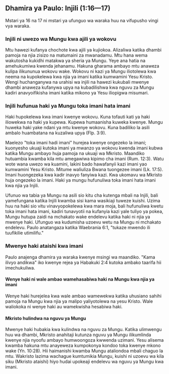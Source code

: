 ## Dhamira ya Paulo: Injili (1:16—17)

Mstari ya 16 na 17 ni mstari ya ufunguo wa waraka huu na vifupusho vingi vya waraka.

### Injili ni uwezo wa Mungu kwa ajili ya wokovu

Mtu hawezi kufanya chochote kwa ajili ya kujiokoa. Alizaliwa katika dhambi pamoja na njia zisizo na matumaini za mwanadamu. Mtu hana wema wakutosha kukidhi matakwa ya sheria ya Mungu. Yeye ana hatia na amehukumiwa kwenda jehanamu. Hakuna gharama ambayo mtu anaweza kulipa ilikununua wokovu wake. Wokovu ni kazi ya Mungu iliotolewa kwa neema na kupokelewa kwa njia ya imani katika kumwamini Yesu Kristo. Wengi huchanganywa na urahisi wa injili na hawezi kukubali mwenye dhambi anaweza kufanywa upya na kubadilishwa kwa nguvu za Mungu kadiri anavyoifikisha imani katika mikono ya Yesu iliopigwa misumari.

### Injili hufunua haki ya Mungu toka imani hata imani

Haki hupokelewa kwa imani kwenye wokovu. Kuna tofauti kati ya haki iliowekwa na haki ya kupewa. Kupewa humaanisha kuweka kwenye. Mungu huweka haki yake ndani ya mtu kwenye wokovu. Kuna badiliko la asili ambalo huambatana na kuzaliwa upya (Flp. 3:9).

Maelezo "toka imani hadi imani" hurejea kwenye ongezeko la imani; kuonyesho ukuaji kutoka imani ya mwanzo ya wokovu kwenda imani kubwa katika Mungu ambayo huja pamoja na ukuaji wa Mkristo. Maandiko hutuambia kwamba kila mtu amegawiwa kipimo cha imani (Rum. 12:3). Watu wote wana uwezo wa kuamini, lakini bado hawafanyii kazi imani yao kumwamini Yesu Kristo. Mitume waliuliza Bwana tuongezee imani (Lk. 17:5). Imani huongezeka kwa kadir inavyo fanyiwa kazi. Kwa ukomavu wa Mkristo huja ongezeko la imani. Haki ya mungu hufunuliwa toka imani hata imani kwa njia ya Injili.

Ufunuo wa tabia ya Mungu na asili sio kitu cha kutenga mbali na Injili, bali yamefungana katika Injili kwamba sisi kama wasikiaji tuweze kuishi. Uzima huu na haki sio vitu vinavyopokelewa kwa mara moja, bali hufunuliwa kwetu toka imani hata imani, kadiri tunavyotii na kufanyia kazi yale tuliyo ya pokea, Mungu hutupa zaidi na mchakato wake endelevu katika haki ni njia ya mwenye haki. Ufunguo wa kudumisha uzoevu wetu na Mungu ni mchakato endelevu. Paulo anatangaza katika Waebrania 6:1, "tukaze mwendo ili tuufikilie utimilifu."

### Mwenye haki ataishi kwa imani

Paulo anajenga dhamira ya waraka kwenye msingi wa maandiko. "Kama ilivyo andikwa" iko kwenye rejea ya Habakuki 2:4 kutoka ambako taarifa hii imechukuliwa.

#### Wenye haki ni wale ambao wamehasabiwa haki na Mungu kwa njia ya imani

Wenye haki hurejelea kwa wale ambao wamewekwa katika uhusiano sahihi pamoja na Mungu kwa njia ya malipo yaliyotolewa na yesu Kristo. Wale waliokoka ni wenye haki au wamekwisha hesabiwa haki.

#### Mkristo hulindwa na nguvu ya Mungu

Mwenye haki hubakia kwa kulindwa na nguvu za Mungu. Katika ulimwengu huu wa dhambi, Mkristo anahitaji kutunza nguvu ya Mungu ilikumlinda kwenye njia nyoofu ambayo humwoongoza kwwenda uzimani. Yesu alisema kwamba hakuna mtu anayeweza kumpokonya kondoo toka kwenye mkono wake (Yn. 10:28). Hii haimanishi kwamba Mungu ataliondoa mbali chaguo la mtu. Wakristo lazima wachague kumtumikia Mungu, kuishi ni uzoevu wa kila siku (Mkristo ataishi) hiyo hudai upokeaji endelevu wa nguvu ya Mungu kwa imani.

